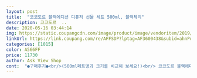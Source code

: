 ```yaml
---
layout: post 
title:  "코코도르 블랙에디션 디퓨저 선물 세트 500ml, 블랙체리" 
description: 코코도르  ..
date: 2020-05-16 03:44:14 
img: https://static.coupangcdn.com/image/product/image/vendoritem/2019/05/21/3113273801/4cacddc7-d10b-4e63-b415-0ba0d5e6750d.jpg 
linkUrl: https://link.coupang.com/re/AFFSDP?lptag=AF3600438&subid=ahnPublicAsk&pageKey=17437874&itemId=70065209&vendorItemId=3113273801&traceid=V0-113-93143e1adfbd692c 
categories: [1015] 
color: A566FF 
price: 11730 
author: Ask View Shop 
cont:  "●구매후기●<br/>(500ml페트병과 크기를 비교해 보세요!)<br/> 코코도르 블랙에디션 디퓨저 선물 세트 블랙체리향<br/>매년 어버이날에 카네이션을 사드렸는데 화분에 심어져있는<br/>블랙 체리향<br/>어버이날에 흰 장미라서 선뜻 결정을 못하고 있었는데 장미가<br/>어버이날을 맞이 하여 사랑하는 엄마께 드리기위해 카네이션<br/>우리집은 막대기를 5개 꼽아서 인지 향이엄청 납니다.<br/><br/>가격대 12,000원대 유지중이던데 깜짝 세일할때<br/>그냥 디자인이 예뻐서 고른 제품인데 기대 이상입니당<br/>그래도 디자인 이쁘고 하얀 꽃 송이 한개가 포인트 되어<br/>날렵하게 구매합니다.<br/> 11,420원 구매완료!<br/>높이는 300ml 트레비 물통과 비슷한데 둘레가 뚱뚱해서 사이즈가 엄청 커용<br/>다음에는 다른향도 도전해 봐야 겠어요<br/>달콤 한향입니다.<br/><br/>디자인도 블랙에디션답게 고급미 풍기구요<br/>로켓와우회원 5천원 쿠폰이용으로 8260원에 구매했어요<br/>리필이용하여서 재사용 할 것 같아요 넘 맘에드네용♥<br/>방향제가 이제 거의 없어져서 주문합니다.<br/> 리필을 살까 고민<br/>방향제에 반으로 잘라 사용했습니다!<br/>병 디쟌도 이뻐서 나중에 화병으로 이용하기도 좋을듯용 ㅎ<br/>보다 좀더 뜻깊은 걸 드리려고 고르다가 디퓨저를 구입했습니다<br/>블랙체리나 에이프릴프레쉬는 가격이 좀 더 비싸네요 ㅎ<br/>비누원료로 만들었다 해서 괜찮을것 같아 주문 했는데…<br/>스러워서 작은병에 두 군데 나누어 담고 ㅋ 남은 이 큰 병은<br/>스티커 형식으로 라벨링 되어있어 뜯어내었습니다.<br/><br/>않고 적당히 잘 되는데 습할때는 거의 발향이 안됩니다.<br/><br/>엄마계시는 안방 화장대에 놓았다가 방안에 향기가 가득가득 차서<br/>역시 울 엄마는 옛날분 이시라 왜 흰장미 냐고 한마디 하시고는<br/>역시나 저에게는 병 사이즈가 너무도 크네요 ㅠ<br/>요고 리필도 팔던데 언제 다 쓸진 모르겠지만<br/>이 제품을 쓰려고 했는데요 병 사이즈가 너무 크고 부담(?)<br/>이렇게 짐승용량일거라곤 생각 못했는데 진짜크네여 ㅋㅋ<br/>이뻐서 꽃병으로 사용 하려고 화기장에 두었습니다.<br/><br/>이쁘네요 스틱도 여유 있게 5개 들어있어 작은 코티도르<br/>장미꽃이 예쁘다고 디퓨저 냄새도 달콤해서 향기롭다고 하십니다<br/>진하긴 한데 냄새에 민감한 저도 거부감은 없습니다.<br/><br/>카네이션도 오래 가질 못해서 항상 아쉬워썻는데좋네요 ㅎ<br/>코코도르 기존의 작은 사이즈를 2개 쓰고 있었는데요<br/>쿠폰은 써야겠고 딱히 필요한건 없었던 터라<br/>프렌치 라벤더가 호불호 없이 가장 무난한 향이구요<br/>하다가 병이 블랙이고 이뻐서 주문했는데<br/>하루만에 거실로 옮겼네요.<br/><br/>향은 블랙체리.<br/>.<br/>잔잔하게 달달하네요 너무 안찐해서 좋아요<br/>향이 너무 진하면 머리아픈데 그렇지않네여<br/>화장실에 두는 용도로 사용하는데 발향도 너무 자극적이지<br/>" 
---
```

